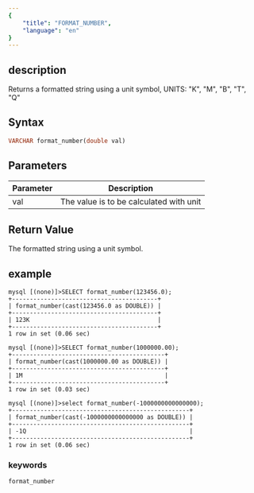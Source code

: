 ```yaml
---
{
    "title": "FORMAT_NUMBER",
    "language": "en"
}
---
```


<!-- 
Licensed to the Apache Software Foundation (ASF) under one
or more contributor license agreements.  See the NOTICE file
distributed with this work for additional information
regarding copyright ownership.  The ASF licenses this file
to you under the Apache License, Version 2.0 (the
"License"); you may not use this file except in compliance
with the License.  You may obtain a copy of the License at

  http://www.apache.org/licenses/LICENSE-2.0

Unless required by applicable law or agreed to in writing,
software distributed under the License is distributed on an
"AS IS" BASIS, WITHOUT WARRANTIES OR CONDITIONS OF ANY
KIND, either express or implied.  See the License for the
specific language governing permissions and limitations
under the License.
-->

## description

Returns a formatted string using a unit symbol, UNITS: "K", "M", "B", "T", "Q"

## Syntax
```sql
VARCHAR format_number(double val)
```

## Parameters  

| Parameter | Description |  
| -- | -- |  
| val | The value is to be calculated with unit |  

## Return Value  

The formatted string using a unit symbol. 

## example

```
mysql [(none)]>SELECT format_number(123456.0);
+-----------------------------------------+
| format_number(cast(123456.0 as DOUBLE)) |
+-----------------------------------------+
| 123K                                    |
+-----------------------------------------+
1 row in set (0.06 sec)

mysql [(none)]>SELECT format_number(1000000.00);
+-------------------------------------------+
| format_number(cast(1000000.00 as DOUBLE)) |
+-------------------------------------------+
| 1M                                        |
+-------------------------------------------+
1 row in set (0.03 sec)

mysql [(none)]>select format_number(-1000000000000000);
+--------------------------------------------------+
| format_number(cast(-1000000000000000 as DOUBLE)) |
+--------------------------------------------------+
| -1Q                                              |
+--------------------------------------------------+
1 row in set (0.06 sec)
```
### keywords
    format_number
